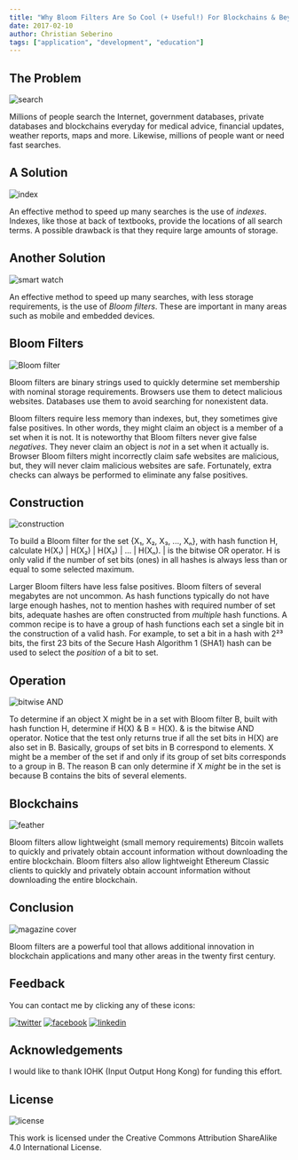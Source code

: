 ```yaml
---
title: "Why Bloom Filters Are So Cool (+ Useful!) For Blockchains & Beyond: An Introduction"
date: 2017-02-10
author: Christian Seberino
tags: ["application", "development", "education"]
---
```


## The Problem

![search](./9a33dea6c7.jpg)

Millions of people search the Internet, government databases, private databases and blockchains everyday for medical advice, financial updates, weather reports, maps and more.  Likewise, millions of people want or need fast searches.

## A Solution

![index](./a4ce9e4f51.jpg)

An effective method to speed up many searches is the use of *indexes*.  Indexes, like those at back of textbooks, provide the locations of all search terms.  A possible drawback is that they require large amounts of storage.

## Another Solution

![smart watch](./9a5dcca484.jpg)

An effective method to speed up many searches, with less storage requirements, is the use of *Bloom filters*.  These are important in many areas such as mobile and embedded  devices.

## Bloom Filters

![Bloom filter](./a57b80c80b.png)

Bloom filters are binary strings used to quickly determine set membership with nominal storage requirements.  Browsers use them to detect malicious websites.  Databases use them to avoid searching for nonexistent data.

Bloom filters require less memory than indexes, but, they sometimes give false positives.  In other words, they might claim an object is a member of a set when it is not.  It is noteworthy that Bloom filters never give false *negatives*.  They never claim an object is *not* in a set when it actually is.  Browser Bloom filters might incorrectly claim safe websites are malicious, but, they will never claim malicious websites are safe. Fortunately, extra checks can always be performed to eliminate any false positives.

## Construction

![construction](./9a3311d164.jpg)

To build a Bloom filter for the set {X₁, X₂, X₃, ..., Xₙ}, with hash function H, calculate H(X₁) | H(X₂) | H(X₃) | ... | H(Xₙ).  | is the bitwise OR operator.  H is only valid if the number of set bits (ones) in all hashes is always less than or equal to some selected maximum.

Larger Bloom filters have less false positives.  Bloom filters of several megabytes are not uncommon.  As hash functions typically do not have large enough hashes, not to mention hashes with required number of set bits, adequate hashes are often constructed from *multiple* hash functions.  A common recipe is to have a group of hash functions each set a single bit in the construction of a valid hash.  For example, to set a bit in a hash with 2²³ bits, the first 23 bits of the Secure Hash Algorithm 1 (SHA1) hash can be used to select the *position* of a bit to set.

## Operation

![bitwise AND](./a6bcc6fabd.png)

To determine if an object X might be in a set with Bloom filter B, built with hash function H, determine if H(X) & B = H(X).  & is the bitwise AND operator.  Notice that the test only returns true if all the set bits in H(X) are also set in B.  Basically, groups of set bits in B correspond to elements.  X might be a member of the set if and only if its group of set bits corresponds to a group in B.  The reason B can only determine if X *might* be in the set is because B contains the bits of several elements.

## Blockchains

![feather](./a76ee7d70d.jpg)

Bloom filters allow lightweight (small memory requirements) Bitcoin wallets to quickly and privately obtain account information without downloading the entire blockchain.  Bloom filters also allow lightweight Ethereum Classic clients to quickly and privately obtain account information without downloading the entire blockchain.

## Conclusion

![magazine cover](./a71e12d794.jpg)

Bloom filters are a powerful tool that allows additional innovation in blockchain applications and many other areas in the twenty first century.

## Feedback

You can contact me by clicking any of these icons:

[![twitter](./fcbc8685c1.png)](https://twitter.com/chris_seberino) [![facebook](./fcbc627df9.png)](https://www.facebook.com/cseberino) [![linkedin](./fcbcf09c9e.png)](https://www.linkedin.com/in/christian-seberino-776897110)

## Acknowledgements

I would like to thank IOHK (Input Output Hong Kong) for funding this effort.

## License

![license](./88x31.png)

This work is licensed under the Creative Commons Attribution ShareAlike 4.0 International License.
